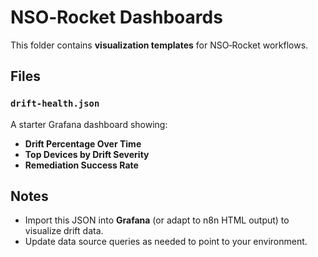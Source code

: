# NSO‑Rocket Dashboards

This folder contains **visualization templates** for NSO‑Rocket workflows.

## Files

### `drift-health.json`
A starter Grafana dashboard showing:
- **Drift Percentage Over Time**
- **Top Devices by Drift Severity**
- **Remediation Success Rate**

## Notes
- Import this JSON into **Grafana** (or adapt to n8n HTML output) to visualize drift data.
- Update data source queries as needed to point to your environment.